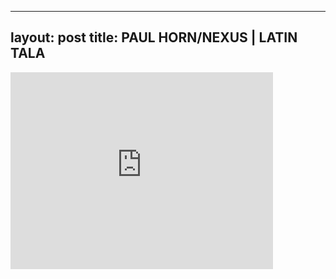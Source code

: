

---
layout: post
title: PAUL HORN/NEXUS | LATIN TALA
---


<iframe width="420" height="315" src="http://www.youtube.com/embed/eCNihSDSsaA" frameborder="0" allowfullscreen></iframe>

